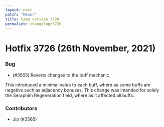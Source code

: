 ```yaml
---
layout: post
patch: "Minor"
title: Game version 3726
permalink: changelog/3726
---
```


# Hotfix 3726 (26th November, 2021)

### Bug

- (#3565) Reverts changes to the buff mechanic 

This introduced a minimal value to each buff, where as some buffs are negative such as adjacency bonuses. This change was intended for solely the Seraphim Regeneration field, where as it affected all buffs.

### Contributors

- Jip (#3565)
